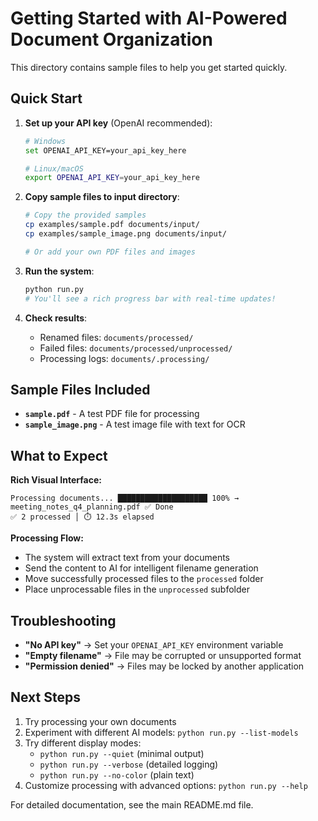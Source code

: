 # Getting Started with AI-Powered Document Organization

This directory contains sample files to help you get started quickly.

## Quick Start

1. **Set up your API key** (OpenAI recommended):
   ```bash
   # Windows
   set OPENAI_API_KEY=your_api_key_here
   
   # Linux/macOS  
   export OPENAI_API_KEY=your_api_key_here
   ```

2. **Copy sample files to input directory**:
   ```bash
   # Copy the provided samples
   cp examples/sample.pdf documents/input/
   cp examples/sample_image.png documents/input/
   
   # Or add your own PDF files and images
   ```

3. **Run the system**:
   ```bash
   python run.py
   # You'll see a rich progress bar with real-time updates!
   ```

4. **Check results**:
   - Renamed files: `documents/processed/`
   - Failed files: `documents/processed/unprocessed/`
   - Processing logs: `documents/.processing/`

## Sample Files Included

- **`sample.pdf`** - A test PDF file for processing
- **`sample_image.png`** - A test image file with text for OCR

## What to Expect

**Rich Visual Interface:**
```
Processing documents... ████████████████████ 100% → meeting_notes_q4_planning.pdf ✅ Done
✅ 2 processed │ ⏱️ 12.3s elapsed
```

**Processing Flow:**
- The system will extract text from your documents
- Send the content to AI for intelligent filename generation
- Move successfully processed files to the `processed` folder
- Place unprocessable files in the `unprocessed` subfolder

## Troubleshooting

- **"No API key"** → Set your `OPENAI_API_KEY` environment variable
- **"Empty filename"** → File may be corrupted or unsupported format
- **"Permission denied"** → Files may be locked by another application

## Next Steps

1. Try processing your own documents
2. Experiment with different AI models: `python run.py --list-models`
3. Try different display modes:
   - `python run.py --quiet` (minimal output)
   - `python run.py --verbose` (detailed logging)
   - `python run.py --no-color` (plain text)
4. Customize processing with advanced options: `python run.py --help`

For detailed documentation, see the main README.md file.